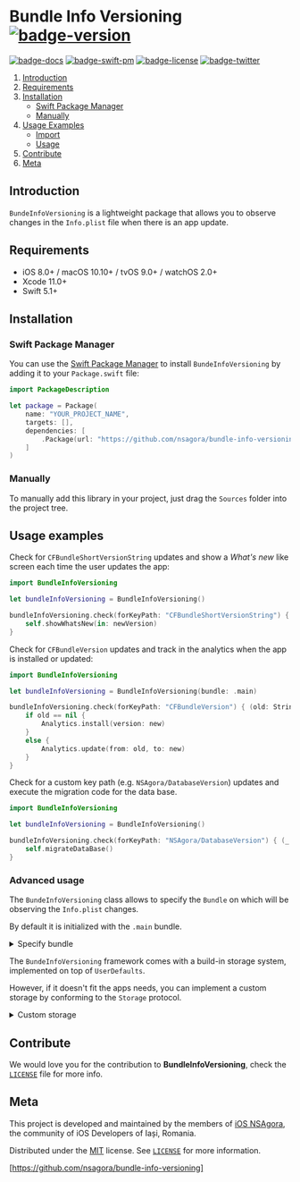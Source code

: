 # Bundle Info Versioning [![badge-version]][url-project]

[![badge-docs]][url-docs]
[![badge-swift-pm]][url-swift-pm]
[![badge-license]][url-license]
[![badge-twitter]][url-twitter]

1. [Introduction](#introduction)
2. [Requirements](#requirements)
3. [Installation](#installation)
	- [Swift Package Manager](#swift-package-manager)
	- [Manually](#manually)
4. [Usage Examples](#usage-examples)
    - [Import](#import)
    - [Usage](#usage)
6. [Contribute](#contribute)
7. [Meta](#meta)

## Introduction

`BundeInfoVersioning` is a lightweight package that allows you to observe changes in the `Info.plist` file when there is an app update.

## Requirements

- iOS 8.0+ / macOS 10.10+ / tvOS 9.0+ / watchOS 2.0+
- Xcode 11.0+
- Swift 5.1+

## Installation

### Swift Package Manager

You can use the [Swift Package Manager][url-swift-pm] to install `BundeInfoVersioning` by adding it to your `Package.swift` file:

``` swift
import PackageDescription

let package = Package(
    name: "YOUR_PROJECT_NAME",
    targets: [],
    dependencies: [
        .Package(url: "https://github.com/nsagora/bundle-info-versioning", majorVersion: 1),
    ]
)
```

### Manually

To manually add this library in your project, just drag the `Sources` folder into the project tree.

## Usage examples

Check for `CFBundleShortVersionString` updates and show a _What's new_ like screen each time the user updates the app:

``` swift
import BundleInfoVersioning

let bundleInfoVersioning = BundleInfoVersioning()

bundleInfoVersioning.check(forKeyPath: "CFBundleShortVersionString") { (_ , newVersion: String?) in
    self.showWhatsNew(in: newVersion)
}

```

Check for `CFBundleVersion` updates and track in the analytics when the app is installed or updated:

``` swift
import BundleInfoVersioning

let bundleInfoVersioning = BundleInfoVersioning(bundle: .main)

bundleInfoVersioning.check(forKeyPath: "CFBundleVersion") { (old: String?, new: String?) in
    if old == nil {
        Analytics.install(version: new)
    }
    else {
        Analytics.update(from: old, to: new)
    }
}
```

Check for a custom key path (e.g. `NSAgora/DatabaseVersion`) updates and execute the migration code for the data base.

``` swift
import BundleInfoVersioning

let bundleInfoVersioning = BundleInfoVersioning()

bundleInfoVersioning.check(forKeyPath: "NSAgora/DatabaseVersion") { (_: Int?, _: Int?) in
    self.migrateDataBase()
}
```

### Advanced usage 

The `BundeInfoVersioning` class allows to specify the `Bundle` on which will be observing the `Info.plist` changes.

By default it is initialized with the `.main` bundle.

<details>
<summary>Specify bundle</summary>

``` swift
import BundleInfoVersioning

let bundleInfoVersioning = BundleInfoVersioning(bundle: .main)
bundleInfoVersioning.check(forKeyPath: "CFBundleVersion") { (old: String?, new: String?) in
    if old == nil {
        Analytics.install(version: new)
    }
    else {
        Analytics.update(from: old, to: new)
    }
}
```
</details>

The `BundeInfoVersioning` framework comes with a build-in storage system, implemented on top of `UserDefaults`.

However, if it doesn't fit the apps needs, you can implement a custom storage by conforming to the `Storage` protocol.

<details>

<summary>Custom storage</summary>

``` swift
import BundleInfoVersioning

class MyStorage: Storage {
    func set<T>(value: T?, for key: String) {
        UserDefaults.standard.set(value, forKey: key)
    }
    
    func getValue<T>(for key: String) -> T? {
        return UserDefaults.standard.value(forKey: key) as? T
    }
}

let storage = MyStorage()
let bundleInfoVersioning = BundleInfoVersioning(bundle: .main, storage: storage)

bundleInfoVersioning.check(forKeyPath: "NSAgora/DatabaseVersion") { (old: Int?, new: Int?) in
     self.migrateDataBase()
}
```
</details>

## Contribute

We would love you for the contribution to **BundleInfoVersioning**, check the [``LICENSE``][url-license-file] file for more info.

## Meta

This project is developed and maintained by the members of [iOS NSAgora][url-twitter], the community of iOS Developers of Iași, Romania.

Distributed under the [MIT][url-license] license. See [``LICENSE``][url-license-file] for more information.

[https://github.com/nsagora/bundle-info-versioning]

[url-project]: https://github.com/nsagora/bundle-info-versioning
[url-docs]: https://nsagora.github.io/bundle-info-versioning/

[url-carthage]: https://github.com/Carthage/Carthage
[url-carthage-cartfile]: https://github.com/Carthage/Carthage/blob/master/Documentation/Artifacts.md#cartfile

[url-cocoapods]: https://cocoapods.org
[url-cocoapods-podfile]: https://guides.cocoapods.org/syntax/podfile.html

[url-swift-pm]: https://swift.org/package-manager

[url-license]: http://choosealicense.com/licenses/mit/
[url-license-file]: https://github.com/nsagora/bundle-info-versioning/blob/develop/LICENSE
[url-twitter]: https://twitter.com/nsagora
[url-travis]: https://travis-ci.org/nsagora/bundle-info-versioning
[url-codecov]: https://codecov.io/gh/nsagora/bundle-info-versioning
[url-homebrew]: http://brew.sh/

[badge-license]: https://img.shields.io/badge/license-MIT-blue.svg?style=flat
[badge-twitter]: https://img.shields.io/badge/twitter-%40nsgaora-blue.svg?style=flat
[badge-travis]: https://travis-ci.org/nsagora/validation-toolkit.svg?branch=develop
[badge-codecov]: https://codecov.io/gh/nsagora/validation-toolkit/branch/develop/graph/badge.svg
[badge-swift-pm]: https://img.shields.io/badge/swift%20pm-compatible-4BC51D.svg?style=flat
[badge-carthage]: https://img.shields.io/badge/carthage-compatible-4BC51D.svg?style=flat
[badge-version]: https://img.shields.io/badge/version-0.1.0-blue.svg?style=flat
[badge-docs]: https://img.shields.io/badge/docs-100%25-green.svg?style=flat
